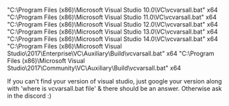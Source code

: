 "C:\Program Files (x86)\Microsoft Visual Studio 10.0\VC\vcvarsall.bat" x64
"C:\Program Files (x86)\Microsoft Visual Studio 11.0\VC\vcvarsall.bat" x64
"C:\Program Files (x86)\Microsoft Visual Studio 12.0\VC\vcvarsall.bat" x64
"C:\Program Files (x86)\Microsoft Visual Studio 13.0\VC\vcvarsall.bat" x64
"C:\Program Files (x86)\Microsoft Visual Studio 14.0\VC\vcvarsall.bat" x64
"C:\Program Files (x86)\Microsoft Visual Studio\2017\Enterprise\VC\Auxiliary\Build\vcvarsall.bat" x64
"C:\Program Files (x86)\Microsoft Visual Studio\2017\Community\VC\Auxiliary\Build\vcvarsall.bat" x64

If you can't find your version of visual studio, just google your version along with 'where is vcvarsall.bat file' & there should be an answer. Otherwise ask in the discord :) 